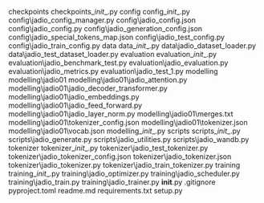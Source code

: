 checkpoints
checkpoints\__init__.py
config
config\__init__.py
config\jadio_config_manager.py
config\jadio_config.json
config\jadio_config.py
config\jadio_generation_config.json
config\jadio_special_tokens_map.json
config\jadio_test_config.py
config\jadio_train_config.py
data
data\__init__.py
data\jadio_dataset_loader.py
data\jadio_test_dataset_loader.py
evaluation
evaluation\__init__.py
evaluation\jadio_benchmark_test.py
evaluation\jadio_evaluation.py
evaluation\jadio_metrics.py
evaluation\jadio_test_1.py
modelling
modelling\jadio01
modelling\jadio01\jadio_attention.py
modelling\jadio01\jadio_decoder_transformer.py
modelling\jadio01\jadio_embeddings.py
modelling\jadio01\jadio_feed_forward.py
modelling\jadio01\jadio_layer_norm.py
modelling\jadio01\merges.txt
modelling\jadio01\tokenizer_config.json
modelling\jadio01\tokenizer.json
modelling\jadio01\vocab.json
modelling\__init__.py
scripts
scripts\__init__.py
scripts\jadio_generate.py
scripts\jadio_utilities.py
scripts\jadio_wandb.py
tokenizer
tokenizer\__init__.py
tokenizer\jadio_test_tokenizer.py
tokenizer\jadio_tokenizer_config.json
tokenizer\jadio_tokenizer.json
tokenizer\jadio_tokenizer.py
tokenizer\jadio_train_tokenizer.py
training
training\__init__.py
training\jadio_optimizer.py
training\jadio_scheduler.py
training\jadio_train.py
training\jadio_trainer.py
__init__.py
.gitignore
pyproject.toml
readme.md
requirements.txt
setup.py